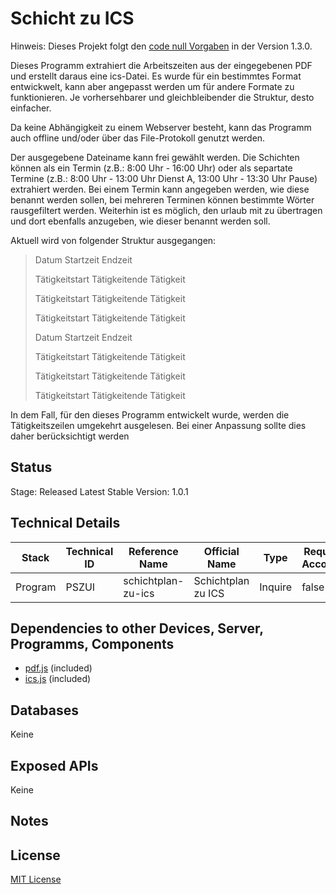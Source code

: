 # Schicht zu ICS

Hinweis: Dieses Projekt folgt den [code null Vorgaben](https://github.com/code-null/organization/blob/main/guidelines.md) in der Version 1.3.0.

Dieses Programm extrahiert die Arbeitszeiten aus der eingegebenen PDF und erstellt daraus eine ics-Datei. Es wurde für ein bestimmtes Format entwickwelt, kann aber angepasst werden um für andere Formate zu funktionieren. Je vorhersehbarer und gleichbleibender die Struktur, desto einfacher.

Da keine Abhängigkeit zu einem Webserver besteht, kann das Programm auch offline und/oder über das File-Protokoll genutzt werden.

Der ausgegebene Dateiname kann frei gewählt werden. Die Schichten können als ein Termin (z.B.: 8:00 Uhr - 16:00 Uhr) oder als separtate Termine (z.B.: 8:00 Uhr - 13:00 Uhr Dienst A, 13:00 Uhr - 13:30 Uhr Pause) extrahiert werden. Bei einem Termin kann angegeben werden, wie diese benannt werden sollen, bei mehreren Terminen können bestimmte Wörter rausgefiltert werden. Weiterhin ist es möglich, den urlaub mit zu übertragen und dort ebenfalls anzugeben, wie dieser benannt werden soll.

Aktuell wird von folgender Struktur ausgegangen:

> Datum Startzeit Endzeit
>
> Tätigkeitstart Tätigkeitende Tätigkeit
>
> Tätigkeitstart Tätigkeitende Tätigkeit
>
> Tätigkeitstart Tätigkeitende Tätigkeit
>
> Datum Startzeit Endzeit
>
> Tätigkeitstart Tätigkeitende Tätigkeit
>
> Tätigkeitstart Tätigkeitende Tätigkeit
>
> Tätigkeitstart Tätigkeitende Tätigkeit

In dem Fall, für den dieses Programm entwickelt wurde, werden die Tätigkeitszeilen umgekehrt ausgelesen. Bei einer Anpassung sollte dies daher berücksichtigt werden

## Status

Stage: Released
Latest Stable Version: 1.0.1

## Technical Details

| Stack   | Technical ID | Reference Name     | Official Name      | Type    | Requires Accounts | Technology      |
| ------- | ------------ | ------------------ | ------------------ | ------- | ----------------- | --------------- |
| Program | PSZUI        | schichtplan-zu-ics | Schichtplan zu ICS | Inquire | false             | HTML, CSS, POJS |

## Dependencies to other Devices, Server, Programms, Components

- [pdf.js](https://github.com/mozilla/pdf.js) (included)
- [ics.js](https://github.com/nwcell/ics.js) (included)

## Databases

Keine

## Exposed APIs

Keine

## Notes

## License

[MIT License](https://github.com/Hollow-Ego/schichtplan-zu-ics/blob/main/LICENSE)
